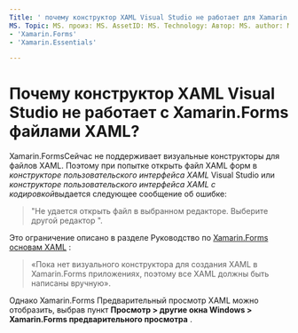 ```yaml
---
Title: ' почему конструктор XAML Visual Studio не работает для Xamarin.Forms файлов XAML? '
MS. Topic: MS. произ: MS. AssetID: MS. Technology: Автор: MS. author: MS. Дата: нет-Loc:
- 'Xamarin.Forms'
- 'Xamarin.Essentials'

---
```


# <a name="why-doesnt-the-visual-studio-xaml-designer-work-for-xamarinforms-xaml-files"></a>Почему конструктор XAML Visual Studio не работает с Xamarin.Forms файлами XAML?

Xamarin.FormsСейчас не поддерживает визуальные конструкторы для файлов XAML. Поэтому при попытке открыть файл XAML форм в *конструкторе пользовательского интерфейса XAML* Visual Studio или *конструкторе пользовательского интерфейса XAML с кодировкой*выдается следующее сообщение об ошибке:

> "Не удается открыть файл в выбранном редакторе. Выберите другой редактор ".

Это ограничение описано в разделе Руководство по [ Xamarin.Forms основам XAML](~/xamarin-forms/xaml/xaml-basics/index.md) :

> «Пока нет визуального конструктора для создания XAML в Xamarin.Forms приложениях, поэтому все XAML должны быть написаны вручную».

Однако Xamarin.Forms Предварительный просмотр XAML можно отобразить, выбрав пункт **Просмотр > другие окна Windows > Xamarin.Forms предварительного просмотра** .
